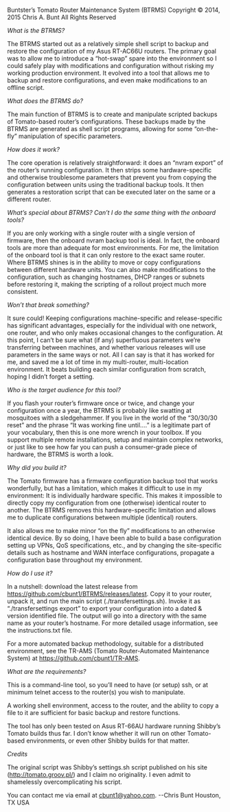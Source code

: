 Buntster’s Tomato Router Maintenance System (BTRMS)
Copyright © 2014, 2015 Chris A. Bunt
All Rights Reserved

*What is the BTRMS?*

The BTRMS started out as a relatively simple shell script to backup and restore the configuration of my Asus RT-AC66U routers. 
The primary goal was to allow me to introduce a “hot-swap” spare into the environment so I could safely play with modifications and
configuration without risking my working production environment. It evolved into a tool that allows me to backup and restore
configurations, and even make modifications to an offline script.

*What does the BTRMS do?*

The main function of BTRMS is to create and manipulate scripted backups of Tomato-based router’s configurations. These backups made 
by the BTRMS are generated as shell script programs, allowing for some “on-the-fly” manipulation of specific parameters.

*How does it work?*

The core operation is relatively straightforward: it does an “nvram export” of the router’s running configuration. It then strips 
some hardware-specific and otherwise troublesome parameters that prevent you from copying the configuration between units using 
the traditional backup tools. It then generates a restoration script that can be executed later on the same or a different router.

*What’s special about BTRMS? Can’t I do the same thing with the onboard tools?*

If you are only working with a single router with a single version of firmware, then the onboard nvram backup tool is ideal. 
In fact, the onboard tools are more than adequate for most environments. For me, the limitation of the onboard tool is that it can 
only restore to the exact same router. Where BTRMS shines is in the ability to move or copy configurations between different hardware
units. You can also make modifications to the configuration, such as changing hostnames, DHCP ranges or subnets before restoring it,
making the scripting of a rollout project much more consistent.

*Won’t that break something?*

It sure could! Keeping configurations machine-specific and release-specific has significant advantages, especially for the individual
with one network, one router, and who only makes occasional changes to the configuration. At this point, I can’t be sure what (if any)
superfluous parameters we’re transferring between machines, and whether various releases will use parameters in the same ways or not.
All I can say is that it has worked for me, and saved me a lot of time in my multi-router, multi-location environment. It beats
building each similar configuration from scratch, hoping I didn’t forget a setting.

*Who is the target audience for this tool?*

If you flash your router’s firmware once or twice, and change your configuration once a year, the BTRMS is probably like swatting at
mosquitoes with a sledgehammer. If you live in the world of the “30/30/30 reset” and the phrase “It was working fine until….” is a
legitimate part of your vocabulary, then this is one more wrench in your toolbox. If you support multiple remote installations, setup
and maintain complex networks, or just like to see how far you can push a consumer-grade piece of hardware, the BTRMS is worth a look.

*Why did you build it?*

The Tomato firmware has a firmware configuration backup tool that works wonderfully, but has a limitation, which makes it difficult to
use in my environment: It is individually hardware specific. This makes it impossible to directly copy my configuration from one
(otherwise) identical router to another. The BTRMS removes this hardware-specific limitation and allows me to duplicate configurations
between multiple (identical) routers.

It also allows me to make minor “on the fly” modifications to an otherwise identical device. By so doing, I have been able to build a
base configuration setting up VPNs, QoS specifications, etc., and by changing the site-specific details such as hostname and WAN
interface configurations, propagate a configuration base throughout my environment.

*How do I use it?*

In a nutshell: download the latest release from https://github.com/cbunt1/BTRMS/releases/latest. Copy it to your router, unpack it,
and run the main script (./transfersettings.sh). Invoke it as “./transfersettings export” to export your configuration into a 
dated & version identified file. The output will go into a directory with the same name as your router’s hostname. For more detailed
usage information, see the instructions.txt file.

For a more automated backup methodology, suitable for a distributed environment, see the TR-AMS (Tomato Router-Automated Maintenance
System) at https://github.com/cbunt1/TR-AMS. 

*What are the requirements?*

This is a command-line tool, so you’ll need to have (or setup) ssh, or at minimum telnet access to the router(s) you wish to
manipulate.

A working shell environment, access to the router, and the ability to copy a file to it are sufficient for basic backup and restore
functions.

The tool has only been tested on Asus RT-66AU hardware running Shibby’s Tomato builds thus far. I don’t know whether it will run on
other Tomato-based environments, or even other Shibby builds for that matter. 

*Credits*

The original script was Shibby’s settings.sh script published on his site (http://tomato.groov.pl/) and I claim no originality. I even
admit to shamelessly overcomplicating his script. 

You can contact me via email at cbunt1@yahoo.com.
--Chris Bunt Houston, TX USA


